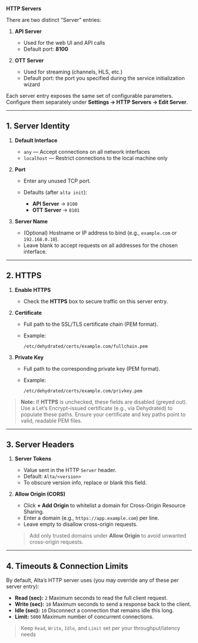 **HTTP Servers**

There are two distinct “Server” entries:

1. **API Server**

   * Used for the web UI and API calls
   * Default port: **8100**
2. **OTT Server**

   * Used for streaming (channels, HLS, etc.)
   * Default port: the port you specified during the service initialization wizard

Each server entry exposes the same set of configurable parameters. Configure them separately under **Settings → HTTP Servers → Edit Server**.

---

## 1. Server Identity

1. **Default Interface**

   * `any` — Accept connections on all network interfaces
   * `localhost` — Restrict connections to the local machine only

2. **Port**

   * Enter any unused TCP port.
   * Defaults (after `alta init`):

     * **API Server** → `8100`
     * **OTT Server** → `8101`

3. **Server Name**

   * (Optional) Hostname or IP address to bind (e.g., `example.com` or `192.168.0.10`).
   * Leave blank to accept requests on all addresses for the chosen interface.

---

## 2. HTTPS

1. **Enable HTTPS**

   * Check the **HTTPS** box to secure traffic on this server entry.

2. **Certificate**

   * Full path to the SSL/TLS certificate chain (PEM format).
   * Example:

     ```text
     /etc/dehydrated/certs/example.com/fullchain.pem
     ```

3. **Private Key**

   * Full path to the corresponding private key (PEM format).
   * Example:

     ```text
     /etc/dehydrated/certs/example.com/privkey.pem
     ```

> **Note:** If **HTTPS** is unchecked, these fields are disabled (greyed out).
> Use a Let’s Encrypt–issued certificate (e.g., via Dehydrated) to populate these paths.
> Ensure your certificate and key paths point to valid, readable PEM files.

---

## 3. Server Headers

1. **Server Tokens**

   * Value sent in the HTTP `Server` header.
   * Default: `Alta/<version>`
   * To obscure version info, replace or blank this field.

2. **Allow Origin (CORS)**

   * Click **+ Add Origin** to whitelist a domain for Cross-Origin Resource Sharing.
   * Enter a domain (e.g., `https://app.example.com`) per line.
   * Leave empty to disallow cross-origin requests.
   > Add only trusted domains under **Allow Origin** to avoid unwanted cross-origin requests.

---

## 4. Timeouts & Connection Limits

By default, Alta’s HTTP server uses (you may override any of these per server entry):

* **Read (sec):** `2`
  Maximum seconds to read the full client request.
* **Write (sec):** `10`
  Maximum seconds to send a response back to the client.
* **Idle (sec):** `10`
  Disconnect a connection that remains idle this long.
* **Limit:** `5000`
  Maximum number of concurrent connections.

> Keep `Read`, `Write`, `Idle`, and `Limit` set per your throughput/latency needs
